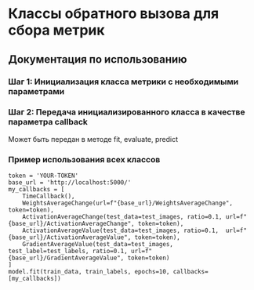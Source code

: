 <h1>Классы обратного вызова для сбора метрик</h1>
<div class="mt-4">
<h2>Документация по использованию</h2> 
<h3>Шаг 1: Инициализация класса метрики с необходимыми параметрами</h3>
<h3>Шаг 2: Передача инициализированного класса в качестве параметра callback</h3>
<p>Может быть передан в методе fit, evaluate, predict</p>

<h3>Пример использования всех классов</h3>
<pre>
<code>token = 'YOUR-TOKEN'
base_url = 'http://localhost:5000/'
my_callbacks = [
    TimeCallback(),
    WeightsAverageChange(url=f"{base_url}/WeightsAverageChange", token=token),
    ActivationAverageChange(test_data=test_images, ratio=0.1, url=f"{base_url}/ActivationAverageChange", token=token),
    ActivationAverageValue(test_data=test_images, ratio=0.1,  url=f"{base_url}/ActivationAverageValue", token=token),
    GradientAverageValue(test_data=test_images, test_label=test_labels, ratio=0.1, url=f"{base_url}/GradientAverageValue", token=token)
]
model.fit(train_data, train_labels, epochs=10, callbacks=[my_callbacks])</code>
</pre>